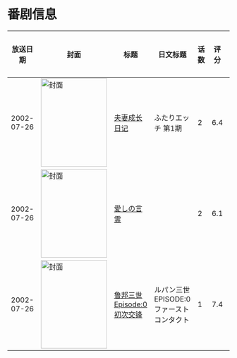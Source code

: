 # 番剧信息

|放送日期|封面|标题|日文标题|话数|评分|评分人数|
|---|---|---|---|---|---|---|
|2002-07-26|<img src="/img/no_icon_subject.png" alt="封面" style="width:150px;height:200px;object-fit:cover;">|[夫妻成长日记](https://bangumi.tv/subject/50598)|ふたりエッチ 第1期|2|6.4|238人评分|
|2002-07-26|<img src="/img/no_icon_subject.png" alt="封面" style="width:150px;height:200px;object-fit:cover;">|[愛しの言霊](https://bangumi.tv/subject/74475)||2|6.1|31人评分|
|2002-07-26|<img src="//lain.bgm.tv/pic/cover/c/9d/5a/84991_kHMMv.jpg" alt="封面" style="width:150px;height:200px;object-fit:cover;">|[鲁邦三世 Episode:0 初次交锋](https://bangumi.tv/subject/84991)|ルパン三世 EPISODE:0 ファーストコンタクト|1|7.4|139人评分|
